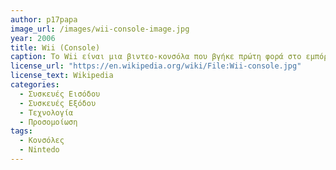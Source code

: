 ```yaml
---
author: p17papa
image_url: /images/wii-console-image.jpg
year: 2006
title: Wii (Console)
caption: Το Wii είναι μια βιντεο-κονσόλα που βγήκε πρώτη φορά στο εμπόριο το 2006. Η προσέγγιση της Nintendo δεν ήταν πλέον να ανταγωνιστεί με τις αντίστοιχες εταιρείες κονσολών, αλλά να στρέψει τους casual gamers προς το μέρος της. Κατάφερε με έναν εκπληκτικό σχεδιασμό του χειριστηρίου αλλά και με τον αισθητήρα κίνησης να φέρει όλη την οικογένεια στο σαλόνι για να περάσουν χρόνο παίζοντας ταυτόχρονα βιντεοπαιχνίδια.
license_url: "https://en.wikipedia.org/wiki/File:Wii-console.jpg"
license_text: Wikipedia
categories:
  - Συσκευές Εισόδου
  - Συσκευές Εξόδου
  - Τεχνολογία
  - Προσομοίωση
tags: 
  - Κονσόλες
  - Nintedo
---
```


